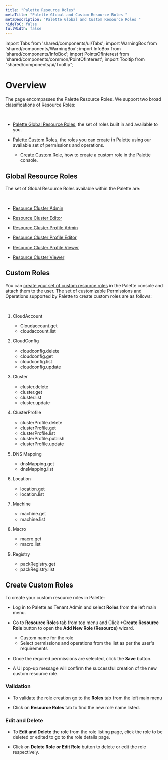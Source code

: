 ```yaml
---
title: "Palette Resource Roles"
metaTitle: "Palette Global and Custom Resource Roles "
metaDescription: "Palette Global and Custom Resource Roles "
hideToC: false
fullWidth: false
---
```


import Tabs from 'shared/components/ui/Tabs';
import WarningBox from 'shared/components/WarningBox';
import InfoBox from 'shared/components/InfoBox';
import PointsOfInterest from 'shared/components/common/PointOfInterest';
import Tooltip from "shared/components/ui/Tooltip";



# Overview

The page encompasses the Palette Resource Roles. We support two broad classifications of Resource Roles:

<br />

* [Palette Global Resource Roles](/clusters/cluster-management/cluster-tag-filter/global-cutome-rroles#globalresourceroles), the set of roles built in and available to you.


* [Palette Custom Roles](/clusters/cluster-management/cluster-tag-filter/global-cutome-rroles#customroles), the roles you can create in Palette using our available set of permissions and operations.
   * [Create Custom Role](/clusters/cluster-management/cluster-tag-filter/global-cutome-rroles#createcustomroles), how to create a custom role in the Palette console.


## Global Resource Roles 

The set of Global Resource Roles available within the Palette are:

<br />

* [Resource Cluster Admin](/user-management/palette-rbac/project-scope-roles-permissions#clusteradmin)


* [Resource Cluster Editor](/user-management/palette-rbac/project-scope-roles-permissions#clustereditor)


* [Resource Cluster Profile Admin](/user-management/palette-rbac/project-scope-roles-permissions#clusterprofileadmin)


* [Resource Cluster Profile Editor](/user-management/palette-rbac/project-scope-roles-permissions#clusterprofileeditor)


* [Resource Cluster Profile Viewer](/user-management/palette-rbac/project-scope-roles-permissions#clusterprofileviewer)


* [Resource Cluster Viewer](/user-management/palette-rbac/project-scope-roles-permissions#clusterviewer)



##  Custom Roles



You can [create your set of custom resource roles]() in the Palette console and attach them to the user. The set of customizable Permissions and Operations supported by Palette to create custom roles are as follows:

<br />

1. CloudAccount
   * Cloudaccount.get
   * cloudaccount.list


2. CloudConfig  
   * cloudconfig.delete  
   * cloudconfig.get  
   * cloudconfig.list  
   * cloudconfig.update


 3. Cluster  
    * cluster.delete  
    * cluster.get  
    * cluster.list  
    * cluster.update
   

4. ClusterProfile  
   * clusterProfile.delete  
   * clusterProfile.get  
   * clusterProfile.list  
   * clusterProfile.publish  
   * clusterProfile.update
   

5. DNS Mapping  
   * dnsMapping.get  
   * dnsMapping.list
  

6. Location  
   * location.get  
   * location.list


7.  Machine  
    * machine.get  
    * machine.list


8.  Macro  
    * macro.get  
    * macro.list


9.  Registry  
    * packRegistry.get  
    * packRegistry.list


## Create Custom Roles

To create your custom resource roles in Palette:

* Log in to Palette as Tenant Admin and select **Roles** from the left main menu.


* Go to **Resource Roles** tab from top menu and Click **+Create Resource Role** button to open the **Add New Role (Resource)** wizard. 
  * Custom name for the role
  * Select permissions and operations from the list as per the user's requirements 


* Once the required permissions are selected, click the **Save** button.


* A UI pop-up message will confirm the successful creation of the new custom resource role.


### Validation


* To validate the role creation go to the **Roles** tab from the left main menu


*  Click on **Resource Roles** tab to find the new role name listed.


### Edit and Delete 


* To **Edit and Delete** the role from the role listing page, click the role to be deleted or edited to go to the role details page.


* Click on **Delete Role or Edit Role** button to delete or edit the role respectively.






